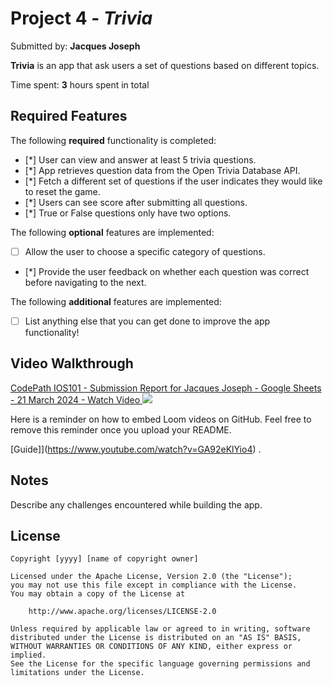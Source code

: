 # Project 4 - *Trivia*

Submitted by: **Jacques Joseph**

**Trivia** is an app that ask users a set of questions based on different topics. 

Time spent: **3** hours spent in total

## Required Features

The following **required** functionality is completed:

- [*] User can view and answer at least 5 trivia questions.
- [*] App retrieves question data from the Open Trivia Database API.
- [*] Fetch a different set of questions if the user indicates they would like to reset the game.
- [*] Users can see score after submitting all questions.
- [*] True or False questions only have two options.


The following **optional** features are implemented:

  
- [ ] Allow the user to choose a specific category of questions.
- [*] Provide the user feedback on whether each question was correct before navigating to the next.

The following **additional** features are implemented:

- [ ] List anything else that you can get done to improve the app functionality!
  

## Video Walkthrough
<div>
    <a href="https://www.loom.com/share/3d8c407d9e2842cfae7b64f6d636b551">
      CodePath IOS101 - Submission Report for Jacques Joseph - Google Sheets - 21 March 2024 - Watch Video
    </a>
    <a href="https://www.loom.com/share/3d8c407d9e2842cfae7b64f6d636b551">
      <img style="max-width:300px;" src="https://cdn.loom.com/sessions/thumbnails/3d8c407d9e2842cfae7b64f6d636b551-with-play.gif">
    </a>
  </div>

Here is a reminder on how to embed Loom videos on GitHub. Feel free to remove this reminder once you upload your README. 

[Guide]](https://www.youtube.com/watch?v=GA92eKlYio4) .

## Notes

Describe any challenges encountered while building the app.

## License

    Copyright [yyyy] [name of copyright owner]

    Licensed under the Apache License, Version 2.0 (the "License");
    you may not use this file except in compliance with the License.
    You may obtain a copy of the License at

        http://www.apache.org/licenses/LICENSE-2.0

    Unless required by applicable law or agreed to in writing, software
    distributed under the License is distributed on an "AS IS" BASIS,
    WITHOUT WARRANTIES OR CONDITIONS OF ANY KIND, either express or implied.
    See the License for the specific language governing permissions and
    limitations under the License.

